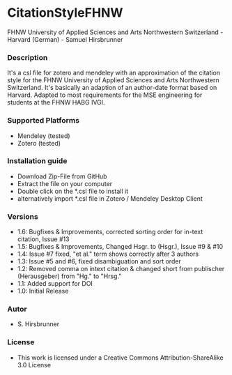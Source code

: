 # CitationStyleFHNW
FHNW University of Applied Sciences and Arts Northwestern Switzerland - Harvard (German) - Samuel Hirsbrunner

### Description
It's a csl file for zotero and mendeley with an approximation of the citation style for the FHNW University of Applied Sciences and Arts Northwestern Switzerland.
It's basically an adaption of an author-date format based on Harvard.
Adapted to most requirements for the MSE engineering for students at the FHNW HABG IVGI. 

### Supported Platforms
* Mendeley (tested)
* Zotero (tested)

### Installation guide
* Download Zip-File from GitHub
* Extract the file on your computer
* Double click on the *.csl file to install it
* alternatively import *.csl file in Zotero / Mendeley Desktop Client

### Versions
* 1.6: Bugfixes & Improvements, corrected sorting order for in-text citation, Issue #13
* 1.5: Bugfixes & Improvements, Changed Hsgr. to (Hsgr.), Issue #9 & #10 
* 1.4: Issue #7 fixed, "et al." term shows correctly after 3 authors
* 1.3: Issue #5 and #6, fixed disambiguation and sort order
* 1.2: Removed comma on intext citation & changed short from publischer (Herausgeber) from "Hg." to "Hrsg."
* 1.1: Added support for DOI
* 1.0: Initial Release

### Autor
* S. Hirsbrunner

### License
* This work is licensed under a Creative Commons Attribution-ShareAlike 3.0 License
